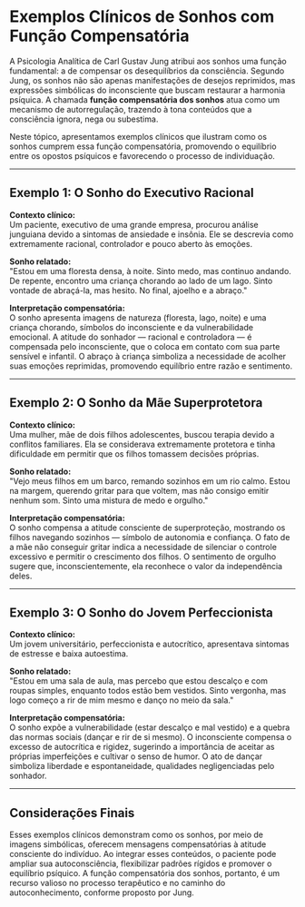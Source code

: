 
# Exemplos Clínicos de Sonhos com Função Compensatória

A Psicologia Analítica de Carl Gustav Jung atribui aos sonhos uma função fundamental: a de compensar os desequilíbrios da consciência. Segundo Jung, os sonhos não são apenas manifestações de desejos reprimidos, mas expressões simbólicas do inconsciente que buscam restaurar a harmonia psíquica. A chamada **função compensatória dos sonhos** atua como um mecanismo de autorregulação, trazendo à tona conteúdos que a consciência ignora, nega ou subestima.

Neste tópico, apresentamos exemplos clínicos que ilustram como os sonhos cumprem essa função compensatória, promovendo o equilíbrio entre os opostos psíquicos e favorecendo o processo de individuação.

---

## Exemplo 1: O Sonho do Executivo Racional

**Contexto clínico:**  
Um paciente, executivo de uma grande empresa, procurou análise junguiana devido a sintomas de ansiedade e insônia. Ele se descrevia como extremamente racional, controlador e pouco aberto às emoções.

**Sonho relatado:**  
"Estou em uma floresta densa, à noite. Sinto medo, mas continuo andando. De repente, encontro uma criança chorando ao lado de um lago. Sinto vontade de abraçá-la, mas hesito. No final, ajoelho e a abraço."

**Interpretação compensatória:**  
O sonho apresenta imagens de natureza (floresta, lago, noite) e uma criança chorando, símbolos do inconsciente e da vulnerabilidade emocional. A atitude do sonhador — racional e controladora — é compensada pelo inconsciente, que o coloca em contato com sua parte sensível e infantil. O abraço à criança simboliza a necessidade de acolher suas emoções reprimidas, promovendo equilíbrio entre razão e sentimento.

---

## Exemplo 2: O Sonho da Mãe Superprotetora

**Contexto clínico:**  
Uma mulher, mãe de dois filhos adolescentes, buscou terapia devido a conflitos familiares. Ela se considerava extremamente protetora e tinha dificuldade em permitir que os filhos tomassem decisões próprias.

**Sonho relatado:**  
"Vejo meus filhos em um barco, remando sozinhos em um rio calmo. Estou na margem, querendo gritar para que voltem, mas não consigo emitir nenhum som. Sinto uma mistura de medo e orgulho."

**Interpretação compensatória:**  
O sonho compensa a atitude consciente de superproteção, mostrando os filhos navegando sozinhos — símbolo de autonomia e confiança. O fato de a mãe não conseguir gritar indica a necessidade de silenciar o controle excessivo e permitir o crescimento dos filhos. O sentimento de orgulho sugere que, inconscientemente, ela reconhece o valor da independência deles.

---

## Exemplo 3: O Sonho do Jovem Perfeccionista

**Contexto clínico:**  
Um jovem universitário, perfeccionista e autocrítico, apresentava sintomas de estresse e baixa autoestima.

**Sonho relatado:**  
"Estou em uma sala de aula, mas percebo que estou descalço e com roupas simples, enquanto todos estão bem vestidos. Sinto vergonha, mas logo começo a rir de mim mesmo e danço no meio da sala."

**Interpretação compensatória:**  
O sonho expõe a vulnerabilidade (estar descalço e mal vestido) e a quebra das normas sociais (dançar e rir de si mesmo). O inconsciente compensa o excesso de autocrítica e rigidez, sugerindo a importância de aceitar as próprias imperfeições e cultivar o senso de humor. O ato de dançar simboliza liberdade e espontaneidade, qualidades negligenciadas pelo sonhador.

---

## Considerações Finais

Esses exemplos clínicos demonstram como os sonhos, por meio de imagens simbólicas, oferecem mensagens compensatórias à atitude consciente do indivíduo. Ao integrar esses conteúdos, o paciente pode ampliar sua autoconsciência, flexibilizar padrões rígidos e promover o equilíbrio psíquico. A função compensatória dos sonhos, portanto, é um recurso valioso no processo terapêutico e no caminho do autoconhecimento, conforme proposto por Jung.
```
